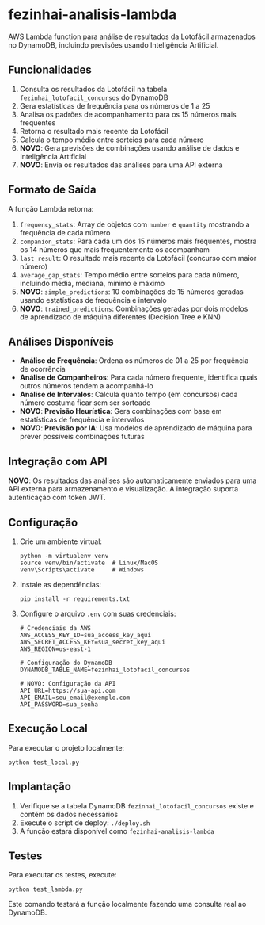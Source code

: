 # fezinhai-analisis-lambda

AWS Lambda function para análise de resultados da Lotofácil armazenados no DynamoDB, incluindo previsões usando Inteligência Artificial.

## Funcionalidades

1. Consulta os resultados da Lotofácil na tabela `fezinhai_lotofacil_concursos` do DynamoDB
2. Gera estatísticas de frequência para os números de 1 a 25
3. Analisa os padrões de acompanhamento para os 15 números mais frequentes
4. Retorna o resultado mais recente da Lotofácil
5. Calcula o tempo médio entre sorteios para cada número
6. **NOVO**: Gera previsões de combinações usando análise de dados e Inteligência Artificial
7. **NOVO**: Envia os resultados das análises para uma API externa

## Formato de Saída

A função Lambda retorna:

1. `frequency_stats`: Array de objetos com `number` e `quantity` mostrando a frequência de cada número
2. `companion_stats`: Para cada um dos 15 números mais frequentes, mostra os 14 números que mais frequentemente os acompanham
3. `last_result`: O resultado mais recente da Lotofácil (concurso com maior número)
4. `average_gap_stats`: Tempo médio entre sorteios para cada número, incluindo média, mediana, mínimo e máximo
5. **NOVO**: `simple_predictions`: 10 combinações de 15 números geradas usando estatísticas de frequência e intervalo
6. **NOVO**: `trained_predictions`: Combinações geradas por dois modelos de aprendizado de máquina diferentes (Decision Tree e KNN)

## Análises Disponíveis

- **Análise de Frequência**: Ordena os números de 01 a 25 por frequência de ocorrência
- **Análise de Companheiros**: Para cada número frequente, identifica quais outros números tendem a acompanhá-lo
- **Análise de Intervalos**: Calcula quanto tempo (em concursos) cada número costuma ficar sem ser sorteado
- **NOVO**: **Previsão Heurística**: Gera combinações com base em estatísticas de frequência e intervalos
- **NOVO**: **Previsão por IA**: Usa modelos de aprendizado de máquina para prever possíveis combinações futuras

## Integração com API

**NOVO**: Os resultados das análises são automaticamente enviados para uma API externa para armazenamento e visualização. A integração suporta autenticação com token JWT.

## Configuração

1. Crie um ambiente virtual:
   ```
   python -m virtualenv venv
   source venv/bin/activate  # Linux/MacOS
   venv\Scripts\activate     # Windows
   ```

2. Instale as dependências:
   ```
   pip install -r requirements.txt
   ```

3. Configure o arquivo `.env` com suas credenciais:
   ```
   # Credenciais da AWS
   AWS_ACCESS_KEY_ID=sua_access_key_aqui
   AWS_SECRET_ACCESS_KEY=sua_secret_key_aqui
   AWS_REGION=us-east-1
   
   # Configuração do DynamoDB
   DYNAMODB_TABLE_NAME=fezinhai_lotofacil_concursos
   
   # NOVO: Configuração da API
   API_URL=https://sua-api.com
   API_EMAIL=seu_email@exemplo.com
   API_PASSWORD=sua_senha
   ```

## Execução Local

Para executar o projeto localmente:
```
python test_local.py
```

## Implantação

1. Verifique se a tabela DynamoDB `fezinhai_lotofacil_concursos` existe e contém os dados necessários
2. Execute o script de deploy: `./deploy.sh`
3. A função estará disponível como `fezinhai-analisis-lambda`

## Testes

Para executar os testes, execute:
```
python test_lambda.py
```

Este comando testará a função localmente fazendo uma consulta real ao DynamoDB.